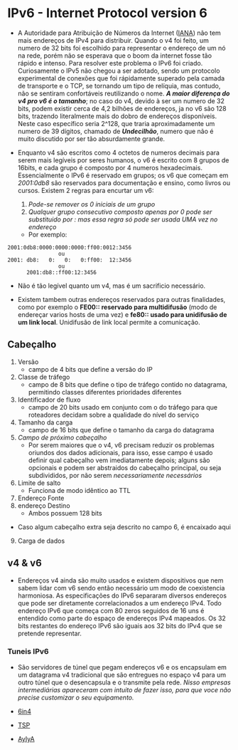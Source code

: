 # IPv6 - Internet Protocol version 6   

- A Autoridade para Atribuição de Números da Internet ([IANA](https://pt.wikipedia.org/wiki/Autoridade_para_Atribui%C3%A7%C3%A3o_de_N%C3%BAmeros_da_Internet)) não tem mais endereços de IPv4 para distribuir. Quando o v4 foi feito, um numero de 32 bits foi escolhido para representar o endereço de um nó na rede, porém não se esperava que o boom da internet fosse tão rápido e intenso. Para resolver este problema o IPv6 foi criado. Curiosamente o IPv5 não chegou a ser adotado, sendo um protocolo experimental de conexões que foi rápidamente superado pela camada de transporte e o TCP, se tornando um tipo de relíquia, mas contudo, não se sentiram confortáveis reutilizando o nome. ***A maior diferença do v4 pro v6 é o tamanho***; no caso do v4, devido à ser um numero de 32 bits, podem existir cerca de 4,2 bilhões de endereços, ja no v6 são 128 bits, trazendo literalmente mais do dobro de endereços disponíveis. Neste caso específico seria 2^128, que traria aproximadamente um numero de 39 dígitos, chamado de ***Undecilhão***, numero que não é muito discutido por ser tão absurdamente grande.  

- Enquanto v4 são escritos como 4 octetos de numeros decimais para serem mais legíveis por seres humanos, o v6 é escrito com 8 grupos de 16bits, e cada grupo é composto por 4 numeros hexadecimais. Essencialmente o IPv6 é reservado em grupos; os v6 que começam em *2001:0db8* são reservados para documentação e ensino, como livros ou cursos. Existem 2 regras para encurtar um v6:
    1. *Pode-se remover os 0 iniciais de um grupo*
    2. *Qualquer grupo consecutivo composto apenas por 0 pode ser substituido por : mas essa regra só pode ser usada UMA vez no endereço*
    - Por exemplo:
```
2001:0db8:0000:0000:0000:ff00:0012:3456
                ou
2001: db8:   0:   0:   0:ff00:  12:3456
                ou
      2001:db8::ff00:12:3456
```
- Não é tão legível quanto um v4, mas é um sacrificio necessário.   

- Existem tambem outras endereços reservados para outras finalidades, como por exemplo o **FE00:: reservado para multidifusão** (modo de endereçar varios hosts de uma vez) e **fe80:: usado para unidifusão de um link local**. Unidifusão de link local permite a comunicação.   

## Cabeçalho   

1. Versão 
    - campo de 4 bits que define a versão do IP
2. Classe de tráfego 
    - campo de 8 bits que define o tipo de tráfego contido no datagrama, permitindo classes diferentes prioridades diferentes
3. Identificador de fluxo 
    - campo de 20 bits usado em conjunto com o do tráfego para que roteadores decidam sobre a qualidade do nível do serviço
4. Tamanho da carga 
    - campo de 16 bits que define o tamanho da carga do datagrama
5. *Campo de próximo cabeçalho*
    - Por serem maiores que o v4, v6 precisam reduzir os problemas oriundos dos dados adicionais, para isso, esse campo é usado definir qual cabeçalho vem imediatamente depois; alguns são opcionais e podem ser abstraidos do cabeçalho principal, ou seja subdivididos, por não serem *necessariamente necessários*
6. Limite de salto
    - Funciona de modo idêntico ao TTL
7. Endereço Fonte
8. endereço Destino
    - Ambos possuem 128 bits
- Caso algum cabeçalho extra seja descrito no campo 6, é encaixado aqui
9. Carga de dados   

## v4 & v6   

- Endereços v4 ainda são muito usados e existem dispositivos que nem sabem lidar com v6 sendo então necessário um modo de coexistencia harmoniosa. As especificações do IPv6 separaram diversos endereços que pode ser diretamente correlacionados a um endereço IPv4. Todo endereço IPv6 que começa com 80 zeros seguidos de 16 uns é entendido como parte do espaço de endereços IPv4 mapeados. Os 32 bits restantes do endereço IPv6 são iguais aos 32 bits do IPv4 que se pretende representar.   

### Tuneis IPv6  

- São servidores de túnel que pegam endereços v6 e os encapsulam em um datagrama v4 tradicional que são entregues no espaço v4 para um outro túnel que o desencapsula e o transmite pela rede. *Nisso empresas intermediárias apareceram com intuito de fazer isso, para que voce não precise customizar o seu equipamento.*  

- [6in4](https://en.wikipedia.org/wiki/6in4)
- [TSP](https://en.wikipedia.org/wiki/Tunnel_Setup_Protocol)
- [AyIyA](https://en.wikipedia.org/wiki/Anything_In_Anything)   

